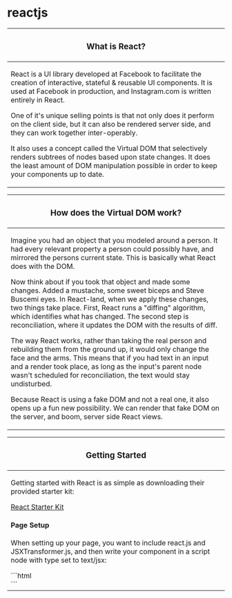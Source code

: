 # reactjs


<table>
 <thead>
    <tr>
        <th width="100%"><h3>What is React?</h3></th>
    </tr>
  </thead> 
    <tbody>
        <tr>
            <td>
            <p>
            React is a UI library developed at Facebook to facilitate the creation of interactive, stateful &amp; reusable UI components. It is used at Facebook in production, and Instagram.com is written entirely in React.  
            </p>
            <p>
            One of it's unique selling points is that not only does it perform on the client side, but it can also be rendered server side, and they can work together inter-operably.
            </p>
            <p>
            It also uses a concept called the Virtual DOM that selectively renders subtrees of nodes based upon state changes. It does the least amount of DOM manipulation possible in order to keep your components up to date.
            </p>
            </td>
        </tr>
    </tbody>
</table>

<table>
 <thead>
    <tr>
        <th width="100%"><h3>How does the Virtual DOM work?</h3></th>
    </tr>
  </thead> 
    <tbody>
        <tr>
            <td>
            <p>
Imagine you had an object that you modeled around a person. It had every relevant property a person could possibly have, and mirrored the persons current state. This is basically what React does with the DOM.
            </p>
            <p>
Now think about if you took that object and made some changes. Added a mustache, some sweet biceps and Steve Buscemi eyes. In React-land, when we apply these changes, two things take place. First, React runs a "diffing" algorithm, which identifies what has changed. The second step is reconciliation, where it updates the DOM with the results of diff.
            </p>
            <p>
The way React works, rather than taking the real person and rebuilding them from the ground up, it would only change the face and the arms. This means that if you had text in an input and a render took place, as long as the input's parent node wasn't scheduled for reconciliation, the text would stay undisturbed.
            </p>
            <p>
Because React is using a fake DOM and not a real one, it also opens up a fun new possibility. We can render that fake DOM on the server, and boom, server side React views.
            </p>
            </td>
        </tr>
    </tbody>
</table>





<table>
 <thead>
    <tr>
        <th width="100%"><h3>Getting Started</h3></th>
    </tr>
  </thead> 
    <tbody>
        <tr>
            <td>
            <p>Getting started with React is as simple as downloading their provided starter kit:</p>
            <p><a href="https://facebook.github.io/react/downloads/react-0.11.2.zip">React Starter Kit</a></p>
            <p>
            <h4>Page Setup</h4>
            When setting up your page, you want to include react.js and JSXTransformer.js, and then write your component in a script node with type set to text/jsx:
            </p>
            ```html
            <!DOCTYPE html>
            <html>
            <head>
                <script src="build/react.js"></script>
                <script src="build/JSXTransformer.js"></script>
            </head>
            <body>
                <div id="mount-point"></div>
                <script type="text/jsx">
                // React Code Goes Here
                </script>
            </body>
            </html>
            ```
            </td>
        </tr>
    </tbody>
</table>







<!-- template

<table>
 <thead>
    <tr>
        <th width="100%"><h3> </h3></th>
    </tr>
  </thead> 
    <tbody>
        <tr>
            <td>
            <p>


            </p>
            <p>


            </p>
            <p>


            </p>
            </td>
        </tr>
    </tbody>
</table>
  -->